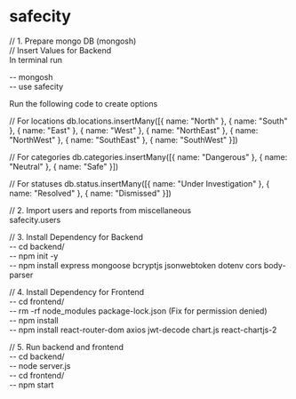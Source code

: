 # safecity

// 1. Prepare mongo DB (mongosh)  
// Insert Values for Backend  
In terminal run  

-- mongosh  
-- use safecity  

Run the following code to create options  

// For locations
db.locations.insertMany([{ name: "North" }, { name: "South" }, { name: "East" }, { name: "West" }, { name: "NorthEast" }, { name: "NorthWest" }, { name: "SouthEast" }, { name: "SouthWest" }])

// For categories
db.categories.insertMany([{ name: "Dangerous" }, { name: "Neutral" }, { name: "Safe" }])

// For statuses
db.status.insertMany([{ name: "Under Investigation" }, { name: "Resolved" }, { name: "Dismissed" }])


// 2. Import users and reports from miscellaneous  
safecity.users


// 3. Install Dependency for Backend   
-- cd backend/  
-- npm init -y  
-- npm install express mongoose bcryptjs jsonwebtoken dotenv cors body-parser  


// 4. Install Dependency for Frontend  
-- cd frontend/  
-- rm -rf node_modules package-lock.json (Fix for permission denied)  
-- npm install  
-- npm install react-router-dom axios jwt-decode chart.js react-chartjs-2  


// 5. Run backend and frontend  
-- cd backend/  
-- node server.js  
-- cd frontend/  
-- npm start  
